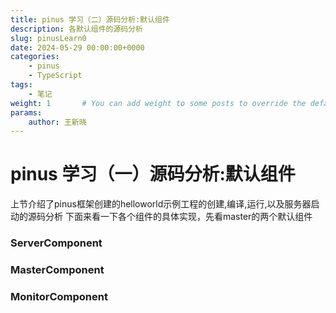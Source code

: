 ```yaml
---
title: pinus 学习（二）源码分析:默认组件
description: 各默认组件的源码分析
slug: pinusLearn0
date: 2024-05-29 00:00:00+0000
categories:
    - pinus
    - TypeScript
tags:
    - 笔记
weight: 1       # You can add weight to some posts to override the default sorting (date descending)
params:
    author: 王新晓
---
```

# pinus 学习（一）源码分析:默认组件

上节介绍了pinus框架创建的helloworld示例工程的创建,编译,运行,以及服务器启动的源码分析
下面来看一下各个组件的具体实现，先看master的两个默认组件

### ServerComponent

### MasterComponent

### MonitorComponent



